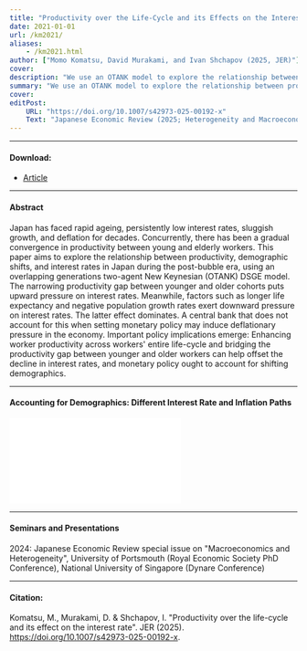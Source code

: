 ```yaml
---
title: "Productivity over the Life-Cycle and its Effects on the Interest Rate" 
date: 2021-01-01
url: /km2021/
aliases: 
    - /km2021.html
author: ["Momo Komatsu, David Murakami, and Ivan Shchapov (2025, JER)"]
cover:
description: "We use an OTANK model to explore the relationship between productivity, demographic shifts, and interest rates in Japan for the post-bubble era." 
summary: "We use an OTANK model to explore the relationship between productivity, demographic shifts, and interest rates in Japan for the post-bubble era." 
cover:
editPost:
    URL: "https://doi.org/10.1007/s42973-025-00192-x"
    Text: "Japanese Economic Review (2025; Heterogeneity and Macroeconomics special issue)"
---
```


---

#### Download:

- [Article](https://doi.org/10.1007/s42973-025-00192-x)  

---

#### Abstract

Japan has faced rapid ageing, persistently low interest rates, sluggish growth, and deflation for decades. Concurrently, there has been a gradual convergence in productivity between young and elderly workers. This paper aims to explore the relationship between productivity, demographic shifts, and interest rates in Japan during the post-bubble era, using an overlapping generations two-agent New Keynesian (OTANK) DSGE model. The narrowing productivity gap between younger and older cohorts puts upward pressure on interest rates. Meanwhile, factors such as longer life expectancy and negative population growth rates exert downward pressure on interest rates. The latter effect dominates. A central bank that does not account for this when setting monetary policy may induce deflationary pressure in the economy. Important policy implications emerge: Enhancing worker productivity across workers' entire life-cycle and bridging the productivity gap between younger and older workers can help offset the decline in interest rates, and monetary policy ought to account for shifting demographics.  

---

#### Accounting for Demographics: Different Interest Rate and Inflation Paths

![](/kms2024_interest_rates.pdf)  

---

#### Seminars and Presentations

2024: Japanese Economic Review special issue on "Macroeconomics and Heterogeneity", University of Portsmouth (Royal Economic Society PhD Conference), National University of Singapore (Dynare Conference)

---

#### Citation:

Komatsu, M., Murakami, D. & Shchapov, I. "Productivity over the life-cycle and its effect on the interest rate". JER (2025). https://doi.org/10.1007/s42973-025-00192-x.

